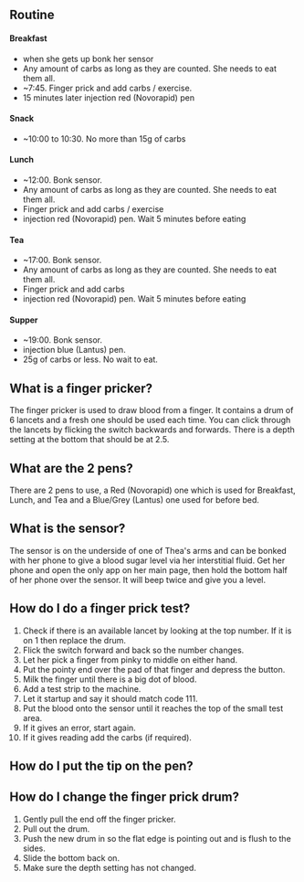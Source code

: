 ## Routine
#### Breakfast
- when she gets up bonk her sensor
- Any amount of carbs as long as they are counted. She needs to eat them all.
- ~7:45. Finger prick and add carbs / exercise. 
- 15 minutes later injection red (Novorapid) pen
#### Snack
- ~10:00 to 10:30. No more than 15g of carbs
#### Lunch
- ~12:00. Bonk sensor.
- Any amount of carbs as long as they are counted. She needs to eat them all.
- Finger prick and add carbs / exercise
- injection red (Novorapid) pen. Wait 5 minutes before eating
#### Tea
- ~17:00. Bonk sensor.
- Any amount of carbs as long as they are counted. She needs to eat them all.
- Finger prick and add carbs
- injection red (Novorapid) pen. Wait 5 minutes before eating
#### Supper
- ~19:00. Bonk sensor.
- injection blue (Lantus) pen.
- 25g of carbs or less. No wait to eat.

## What is a finger pricker?
The finger pricker is used to draw blood from a finger. It contains a drum of 6 lancets and a fresh one should be used each time. You can click through the lancets by flicking the switch backwards and forwards. There is a depth setting at the bottom that should be at 2.5. 

## What are the 2 pens?
There are 2 pens to use, a Red (Novorapid) one which is used for Breakfast, Lunch, and Tea and a Blue/Grey (Lantus) one used for before bed.

## What is the sensor?
The sensor is on the underside of one of Thea's arms and can be bonked with her phone to give a blood sugar level via her interstitial fluid. Get her phone and open the only app on her main page, then hold the bottom half of her phone over the sensor. It will beep twice and give you a level.

## How do I do a finger prick test?
1. Check if there is an available lancet by looking at the top number. If it is on 1 then replace the drum.
2. Flick the switch forward and back so the number changes.
3. Let her pick a finger from pinky to middle on either hand.
4. Put the pointy end over the pad of that finger and depress the button.
5. Milk the finger until there is a big dot of blood.
6. Add a test strip to the machine.
7. Let it startup and say it should match code 111.
8. Put the blood onto the sensor until it reaches the top of the small test area.
9. If it gives an error, start again.
10. If it gives reading add the carbs (if required).


## How do I put the tip on the pen?

## How do I change the finger prick drum?
1. Gently pull the end off the finger pricker.
2. Pull out the drum.
3. Push the new drum in so the flat edge is pointing out and is flush to the sides.
4. Slide the bottom back on.
5. Make sure the depth setting has not changed.

